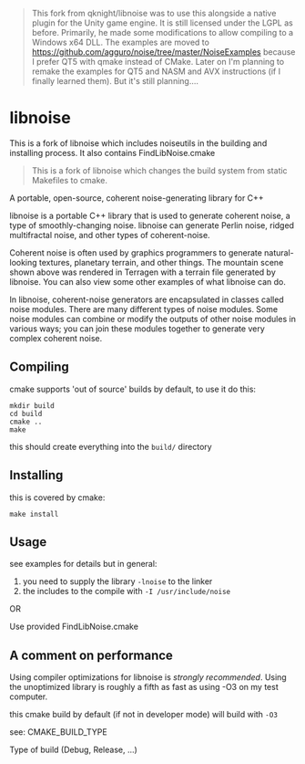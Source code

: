 > This fork from qknight/libnoise was to use this alongside a native plugin for the Unity game engine. It is still licensed under the LGPL as before. Primarily, he made some modifications to allow compiling to a Windows x64 DLL.
> The examples are moved to https://github.com/agguro/noise/tree/master/NoiseExamples because I prefer QT5 with qmake instead of CMake.  Later on I'm planning to remake the examples for QT5 and NASM and AVX instructions (if I finally learned them).
But it's still planning....

libnoise
========

This is a fork of libnoise which includes noiseutils in the building and installing process.
It also contains FindLibNoise.cmake

> This is a fork of libnoise which changes the build system from static Makefiles to cmake.

A portable, open-source, coherent noise-generating library for C++

libnoise is a portable C++ library that is used to generate coherent noise, a type of smoothly-changing noise.
libnoise can generate Perlin noise, ridged multifractal noise, and other types of coherent-noise.

Coherent noise is often used by graphics programmers to generate natural-looking textures, planetary terrain,
and other things. The mountain scene shown above was rendered in Terragen with a terrain file generated by libnoise.
You can also view some other examples of what libnoise can do.

In libnoise, coherent-noise generators are encapsulated in classes called noise modules.
There are many different types of noise modules. Some noise modules can combine or modify the outputs
of other noise modules in various ways; you can join these modules together to generate very complex coherent noise.

Compiling
---------

cmake supports 'out of source' builds by default, to use it do this:

```shell
mkdir build
cd build
cmake ..
make
```

this should create everything into the `build/` directory

Installing
----------

this is covered by cmake:

```shell
make install
```

Usage
-----

see examples for details but in general:

 1. you need to supply the library `-lnoise` to the linker
 2. the includes to the compile with `-I /usr/include/noise`

OR

Use provided FindLibNoise.cmake

A comment on performance
------------------------

Using compiler optimizations for libnoise is *strongly recommended*.  Using the
unoptimized library is roughly a fifth as fast as using -O3 on my test
computer.

this cmake build by default (if not in developer mode) will build with `-O3`


see:
CMAKE_BUILD_TYPE

Type of build (Debug, Release, ...)
